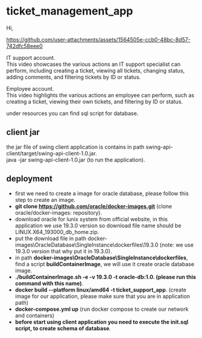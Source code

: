 # ticket_management_app

Hi,

https://github.com/user-attachments/assets/1564505e-ccb0-48bc-8d57-742dfc58eee0

IT support account.<br /> 
This video showcases the various actions an IT support specialist can perform, including creating a ticket, 
viewing all tickets, changing status, adding comments, 
and filtering tickets by ID or status.

Employee account.<br /> 
This video highlights the various actions an employee can perform, such as creating a ticket, 
viewing their own tickets, and filtering by ID or status.

under resources you can find sql script for database.

## client jar
the jar file of swing client application is contains in path swing-api-client/target/swing-api-client-1.0.jar.<br /> 
java -jar swing-api-client-1.0.jar (to run the application).

## deployment
- first we need to create a image for oracle database, please follow this step to create an image. <br />
- **git clone https://github.com/oracle/docker-images.git** (clone oracle/docker-images: repository).<br />
- download oracle for lunix system from official website, in this application we use 19.3.0 version so download file name should be LINUX.X64_193000_db_home.zip.<br />
- put the download file in path docker-images\OracleDatabase\SingleInstance\dockerfiles\19.3.0 (note: we use 19.3.0 version that why put it in 19.3.0).<br />
- in path **docker-images\OracleDatabase\SingleInstance\dockerfiles**, find a script **buildContainerImage**, we will use it create oracle database image.<br />
- **./buildContainerImage.sh -e -v 19.3.0 -t oracle-db:1.0. (please run this command with this name)**.<br />
- **docker build --platform linux/amd64 -t ticket_support_app**. (create image for our application, please make sure that you are in application path) <br />
- **docker-compose.yml up** (run docker compose to create our network and containers) <br/>
- **before start using client application you need to execute the init.sql script, to create schema of database**. <br/>


